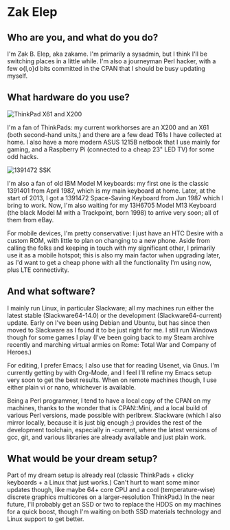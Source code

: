 # Zak Elep

## Who are you, and what do you do?

I'm Zak B. Elep, aka zakame.  I'm primarily a sysadmin, but I think I'll
be switching places in a little while.  I'm also a journeyman Perl
hacker, with a few o{l,o}d bits committed in the CPAN that I should be
busy updating myself.

## What hardware do you use?

![ThinkPad X61 and X200](https://fbcdn-sphotos-g-a.akamaihd.net/hphotos-ak-ash3/p480x480/994785_10151740022516913_1235470299_n.jpg)

I'm a fan of ThinkPads: my current workhorses are an X200 and an X61
(both second-hand units,) and there are a few dead T61s I have collected
at home.  I also have a more modern ASUS 1215B netbook that I use mainly
for gaming, and a Raspberry Pi (connected to a cheap 23" LED TV) for
some odd hacks.

![1391472 SSK](https://fbcdn-sphotos-e-a.akamaihd.net/hphotos-ak-ash4/p480x480/394951_10151430738221913_1473357507_n.jpg)

I'm also a fan of old IBM Model M keyboards: my first one is the classic
1391401 from April 1987, which is my main keyboard at home.  Later, at
the start of 2013, I got a 1391472 Space-Saving Keyboard from Jun 1987
which I bring to work.  Now, I'm also waiting for my 13H6705 Model M13
Keyboard (the black Model M with a Trackpoint, born 1998) to arrive very
soon; all of them from eBay.

For mobile devices, I'm pretty conservative: I just have an HTC Desire
with a custom ROM, with little to plan on changing to a new phone.
Aside from calling the folks and keeping in touch with my significant
other, I primarily use it as a mobile hotspot; this is also my main
factor when upgrading later, as I'd want to get a cheap phone with all
the functionality I'm using now, plus LTE connectivity.

## And what software?

I mainly run Linux, in particular Slackware; all my machines run either
the latest stable (Slackware64-14.0) or the development
(Slackware64-current) update.  Early on I've been using Debian and
Ubuntu, but has since then moved to Slackware as I found it to be just
right for me.  I still run Windows though for some games I play (I've
been going back to my Steam archive recently and marching virtual armies
on Rome: Total War and Company of Heroes.)

For editing, I prefer Emacs; I also use that for reading Usenet, via
Gnus.  I'm currently getting by with Org-Mode, and I feel I'll refine my
Emacs setup very soon to get the best results.  When on remote machines
though, I use either plain vi or nano, whichever is available.

Being a Perl programmer, I tend to have a local copy of the CPAN on my
machines, thanks to the wonder that is CPAN::Mini, and a local build of
various Perl versions, made possible with perlbrew.  Slackware (which I
also mirror locally, because it is just big enough ;) provides the rest
of the development toolchain, especially in -current, where the latest
versions of gcc, git, and various libraries are already available and
just plain work.

## What would be your dream setup?

Part of my dream setup is already real (classic ThinkPads + clicky
keyboards + a Linux that just works.)  Can't hurt to want some minor
updates though, like maybe 64+ core CPU and a cool (temperature-wise)
discrete graphics multicores on a larger-resolution ThinkPad.)  In the
near future, I'll probably get an SSD or two to replace the HDDS on my
machines for a quick boost, though I'm waiting on both SSD materials
technology and Linux support to get better.
